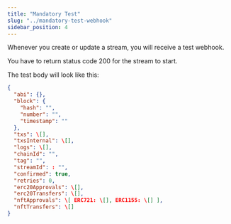```yaml
---
title: "Mandatory Test"
slug: "../mandatory-test-webhook"
sidebar_position: 4
---
```


Whenever you create or update a stream, you will receive a test webhook.

You have to return status code 200 for the stream to start.

The test body will look like this:

```json
{  
  "abi": {},  
  "block": {  
    "hash": "",  
    "number": "",  
    "timestamp": ""  
  },  
  "txs": \[],  
  "txsInternal": \[],  
  "logs": \[],  
  "chainId": "",  
  "tag": "",  
  "streamId": : "",  
  "confirmed": true,  
  "retries": 0,  
  "erc20Approvals": \[],  
  "erc20Transfers": \[],  
  "nftApprovals": \[ ERC721: \[], ERC1155: \[] ],  
  "nftTransfers": \[]  
}
```
